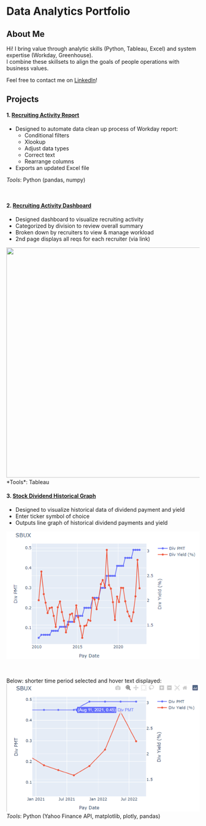# Data Analytics Portfolio  
  
## About Me  
Hi! I bring value through analytic skills (Python, Tableau, Excel) and system expertise (Workday, Greenhouse).  
I combine these skillsets to align the goals of people operations with business values.  
  
Feel free to contact me on [LinkedIn](https://www.linkedin.com/in/leoykim/)!  

## Projects
#### 1. [Recruiting Activity Report](https://github.com/leoykim/TA-Jobs-Summary-Workday-Cleanup)  
* Designed to automate data clean up process of Workday report:
  * Conditional filters
  * Xlookup
  * Adjust data types
  * Correct text
  * Rearrange columns
* Exports an updated Excel file
  
*Tools*: Python (pandas, numpy)  
  
<br/>  
  
#### 2. [Recruiting Activity Dashboard](https://public.tableau.com/app/profile/leo7559/viz/RecruitingDashboard_16517993039310/Story1?publish=yes)  
* Designed dashboard to visualize recruiting activity
* Categorized by division to review overall summary
* Broken down by recruiters to view & manage workload
* 2nd page displays all reqs for each recruiter (via link)
  
<img src="https://i.imgur.com/ggQTCdt.png" width="800" height="600">  
*Tools*: Tableau  
  
<br/>  

#### 3. [Stock Dividend Historical Graph](https://github.com/leoykim/yahoo-finance-dividend-analysis)   
* Designed to visualize historical data of dividend payment and yield
* Enter ticker symbol of choice
* Outputs line graph of historical dividend payments and yield 

![graph](graph-dividend-.png)
  
<br/>  
  
Below: shorter time period selected and hover text displayed:  
![graph](graph-dividend-zoom-and-hover.png)  
*Tools*: Python (Yahoo Finance API, matplotlib, plotly, pandas) 
  
